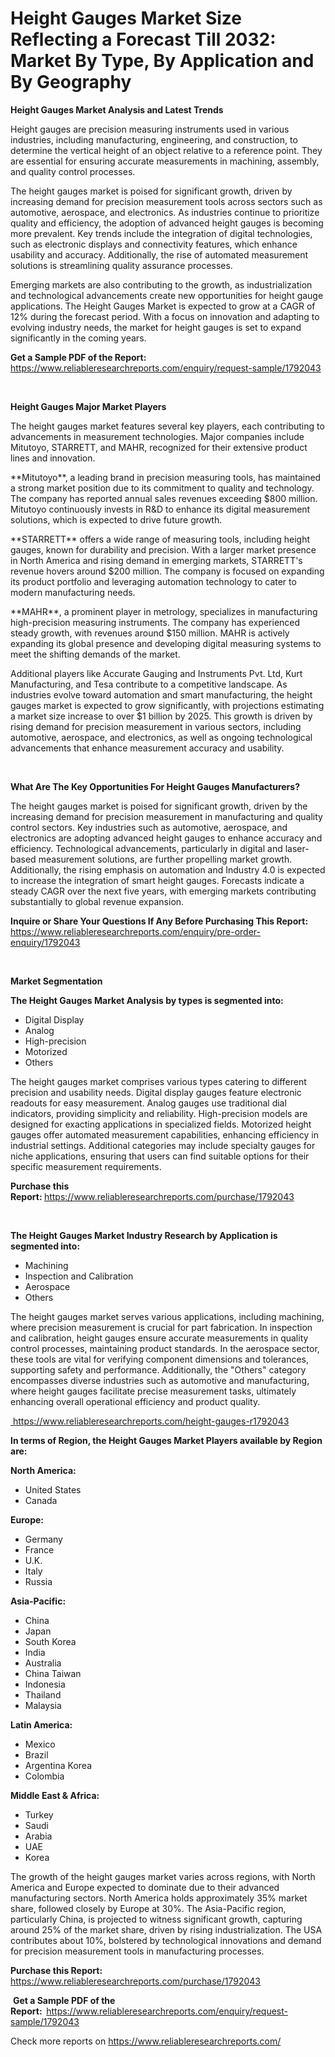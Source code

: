<p><h1>Height Gauges Market Size Reflecting a Forecast Till 2032: Market By Type, By Application and By Geography</h1></p><p><strong>Height Gauges Market Analysis and Latest Trends</strong></p>
<p><p>Height gauges are precision measuring instruments used in various industries, including manufacturing, engineering, and construction, to determine the vertical height of an object relative to a reference point. They are essential for ensuring accurate measurements in machining, assembly, and quality control processes.</p><p>The height gauges market is poised for significant growth, driven by increasing demand for precision measurement tools across sectors such as automotive, aerospace, and electronics. As industries continue to prioritize quality and efficiency, the adoption of advanced height gauges is becoming more prevalent. Key trends include the integration of digital technologies, such as electronic displays and connectivity features, which enhance usability and accuracy. Additionally, the rise of automated measurement solutions is streamlining quality assurance processes.</p><p>Emerging markets are also contributing to the growth, as industrialization and technological advancements create new opportunities for height gauge applications. The Height Gauges Market is expected to grow at a CAGR of 12% during the forecast period. With a focus on innovation and adapting to evolving industry needs, the market for height gauges is set to expand significantly in the coming years.</p></p>
<p><strong>Get a Sample PDF of the Report:&nbsp;</strong> <a href="https://www.reliableresearchreports.com/enquiry/request-sample/1792043?utm_campaign=2146&utm_medium=2&utm_source=Github&utm_content=ia&utm_term=20022025&utm_id=height-gauges">https://www.reliableresearchreports.com/enquiry/request-sample/1792043</a></p>
<p>&nbsp;</p>
<p><strong>Height Gauges Major Market Players</strong></p>
<p><p>The height gauges market features several key players, each contributing to advancements in measurement technologies. Major companies include Mitutoyo, STARRETT, and MAHR, recognized for their extensive product lines and innovation.</p><p>**Mitutoyo**, a leading brand in precision measuring tools, has maintained a strong market position due to its commitment to quality and technology. The company has reported annual sales revenues exceeding $800 million. Mitutoyo continuously invests in R&D to enhance its digital measurement solutions, which is expected to drive future growth.</p><p>**STARRETT** offers a wide range of measuring tools, including height gauges, known for durability and precision. With a larger market presence in North America and rising demand in emerging markets, STARRETT's revenue hovers around $200 million. The company is focused on expanding its product portfolio and leveraging automation technology to cater to modern manufacturing needs.</p><p>**MAHR**, a prominent player in metrology, specializes in manufacturing high-precision measuring instruments. The company has experienced steady growth, with revenues around $150 million. MAHR is actively expanding its global presence and developing digital measuring systems to meet the shifting demands of the market.</p><p>Additional players like Accurate Gauging and Instruments Pvt. Ltd, Kurt Manufacturing, and Tesa contribute to a competitive landscape. As industries evolve toward automation and smart manufacturing, the height gauges market is expected to grow significantly, with projections estimating a market size increase to over $1 billion by 2025. This growth is driven by rising demand for precision measurement in various sectors, including automotive, aerospace, and electronics, as well as ongoing technological advancements that enhance measurement accuracy and usability.</p></p>
<p>&nbsp;</p>
<p><strong>What Are The Key Opportunities For Height Gauges Manufacturers?</strong></p>
<p><p>The height gauges market is poised for significant growth, driven by the increasing demand for precision measurement in manufacturing and quality control sectors. Key industries such as automotive, aerospace, and electronics are adopting advanced height gauges to enhance accuracy and efficiency. Technological advancements, particularly in digital and laser-based measurement solutions, are further propelling market growth. Additionally, the rising emphasis on automation and Industry 4.0 is expected to increase the integration of smart height gauges. Forecasts indicate a steady CAGR over the next five years, with emerging markets contributing substantially to global revenue expansion.</p></p>
<p><strong>Inquire or Share Your Questions If Any Before Purchasing This Report:</strong> <a href="https://www.reliableresearchreports.com/enquiry/pre-order-enquiry/1792043?utm_campaign=2146&utm_medium=2&utm_source=Github&utm_content=ia&utm_term=20022025&utm_id=height-gauges">https://www.reliableresearchreports.com/enquiry/pre-order-enquiry/1792043</a></p>
<p>&nbsp;</p>
<p><strong>Market Segmentation</strong></p>
<p><strong>The Height Gauges Market Analysis by types is segmented into:</strong></p>
<p><ul><li>Digital Display</li><li>Analog</li><li>High-precision</li><li>Motorized</li><li>Others</li></ul></p>
<p><p>The height gauges market comprises various types catering to different precision and usability needs. Digital display gauges feature electronic readouts for easy measurement. Analog gauges use traditional dial indicators, providing simplicity and reliability. High-precision models are designed for exacting applications in specialized fields. Motorized height gauges offer automated measurement capabilities, enhancing efficiency in industrial settings. Additional categories may include specialty gauges for niche applications, ensuring that users can find suitable options for their specific measurement requirements.</p></p>
<p><strong>Purchase this Report:&nbsp;</strong><a href="https://www.reliableresearchreports.com/purchase/1792043?utm_campaign=2146&utm_medium=2&utm_source=Github&utm_content=ia&utm_term=20022025&utm_id=height-gauges">https://www.reliableresearchreports.com/purchase/1792043</a></p>
<p>&nbsp;</p>
<p><strong>The Height Gauges Market Industry Research by Application is segmented into:</strong></p>
<p><ul><li>Machining</li><li>Inspection and Calibration</li><li>Aerospace</li><li>Others</li></ul></p>
<p><p>The height gauges market serves various applications, including machining, where precision measurement is crucial for part fabrication. In inspection and calibration, height gauges ensure accurate measurements in quality control processes, maintaining product standards. In the aerospace sector, these tools are vital for verifying component dimensions and tolerances, supporting safety and performance. Additionally, the "Others" category encompasses diverse industries such as automotive and manufacturing, where height gauges facilitate precise measurement tasks, ultimately enhancing overall operational efficiency and product quality.</p></p>
<p><a href="https://www.reliableresearchreports.com/height-gauges-r1792043?utm_campaign=2146&utm_medium=2&utm_source=Github&utm_content=ia&utm_term=20022025&utm_id=height-gauges">&nbsp;https://www.reliableresearchreports.com/height-gauges-r1792043</a></p>
<p><strong>In terms of Region, the Height Gauges Market Players available by Region are:</strong></p>
<p>
    <p> <strong> North America: </strong>
        <ul>
            <li>United States</li>
            <li>Canada</li>
        </ul>
        </p> 
    <p> <strong> Europe: </strong>
        <ul>
            <li>Germany</li>
            <li>France</li>
            <li>U.K.</li>
            <li>Italy</li>
            <li>Russia</li>
        </ul>
        </p> 
    <p> <strong> Asia-Pacific: </strong>
        <ul>
            <li>China</li>
            <li>Japan</li>
            <li>South Korea</li>
            <li>India</li>
            <li>Australia</li>
            <li>China Taiwan</li>
            <li>Indonesia</li>
            <li>Thailand</li>
            <li>Malaysia</li>
        </ul>
        </p> 
    <p> <strong> Latin America: </strong>
        <ul>
            <li>Mexico</li>
            <li>Brazil</li>
            <li>Argentina Korea</li>
            <li>Colombia</li>
        </ul>
        </p> 
    <p> <strong> Middle East & Africa: </strong>
        <ul>
            <li>Turkey</li>
            <li>Saudi</li>
            <li>Arabia</li>
            <li>UAE</li>
            <li>Korea</li>
        </ul>
    </p>
    </p>
<p><p>The growth of the height gauges market varies across regions, with North America and Europe expected to dominate due to their advanced manufacturing sectors. North America holds approximately 35% market share, followed closely by Europe at 30%. The Asia-Pacific region, particularly China, is projected to witness significant growth, capturing around 25% of the market share, driven by rising industrialization. The USA contributes about 10%, bolstered by technological innovations and demand for precision measurement tools in manufacturing processes.</p></p>
<p><strong>Purchase this Report: </strong><a href="https://www.reliableresearchreports.com/purchase/1792043?utm_campaign=2146&utm_medium=2&utm_source=Github&utm_content=ia&utm_term=20022025&utm_id=height-gauges">https://www.reliableresearchreports.com/purchase/1792043</a></p>
<p>&nbsp;<strong>Get a Sample PDF of the Report:&nbsp;&nbsp;</strong><a href="https://www.reliableresearchreports.com/enquiry/request-sample/1792043?utm_campaign=2146&utm_medium=2&utm_source=Github&utm_content=ia&utm_term=20022025&utm_id=height-gauges">https://www.reliableresearchreports.com/enquiry/request-sample/1792043</a></p>
<p><strong></strong></p>
<p>Check more reports on <a href="https://www.reliableresearchreports.com/?utm_campaign=2146&utm_medium=2&utm_source=Github&utm_content=ia&utm_term=20022025&utm_id=height-gauges">https://www.reliableresearchreports.com/</a></p>